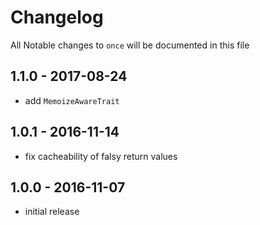 # Changelog

All Notable changes to `once` will be documented in this file

## 1.1.0 - 2017-08-24

- add `MemoizeAwareTrait`

## 1.0.1 - 2016-11-14

- fix cacheability of falsy return values

## 1.0.0 - 2016-11-07

- initial release
